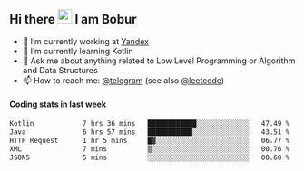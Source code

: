 ## Hi there <img src="https://media.giphy.com/media/hvRJCLFzcasrR4ia7z/giphy.gif" width="25px" height="25px"> I am Bobur

- 💼 I’m currently working at [Yandex](https://yandex.ru/)
- 🌱 I’m currently learning Kotlin
- 💬 Ask me about anything related to Low Level Programming or Algorithm and Data Structures
- 📫 How to reach me: [@telegram](https://t.me/octoant) (see also [@leetcode](https://leetcode.com/octoant/))    

#### Coding stats in last week

<!--START_SECTION:waka-->

```txt
Kotlin            7 hrs 36 mins   ████████████░░░░░░░░░░░░░   47.49 %
Java              6 hrs 57 mins   ███████████░░░░░░░░░░░░░░   43.51 %
HTTP Request      1 hr 5 mins     █▓░░░░░░░░░░░░░░░░░░░░░░░   06.77 %
XML               7 mins          ▒░░░░░░░░░░░░░░░░░░░░░░░░   00.76 %
JSON5             5 mins          ░░░░░░░░░░░░░░░░░░░░░░░░░   00.60 %
```

<!--END_SECTION:waka-->

